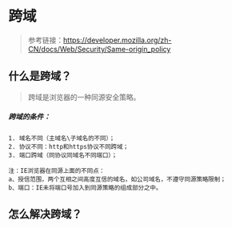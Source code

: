 # 跨域

> 参考链接：https://developer.mozilla.org/zh-CN/docs/Web/Security/Same-origin_policy

## 什么是跨域？

> 跨域是浏览器的一种同源安全策略。

##### 跨域的条件： 
```
1. 域名不同（主域名\子域名的不同）；
2. 协议不同：http和https协议不同跨域；
3. 端口跨域（同协议同域名不同端口）；

注：IE浏览器在同源上面的不同点：
a、授信范围，两个互相之间高度互信的域名，如公司域名，不遵守同源策略限制；
b、端口：IE未将端口号加入到同源策略的组成部分之中。
```

## 怎么解决跨域？



















